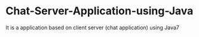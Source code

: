 # Chat-Server-Application-using-Java
It is a application based on client server (chat application) using Java7
